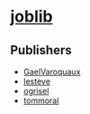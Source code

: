 # [joblib](https://pypi.org/project/joblib)



## Publishers
- [GaelVaroquaux](https://pypi.org/user/GaelVaroquaux)
- [lesteve](https://pypi.org/user/lesteve)
- [ogrisel](https://pypi.org/user/ogrisel)
- [tommoral](https://pypi.org/user/tommoral)

